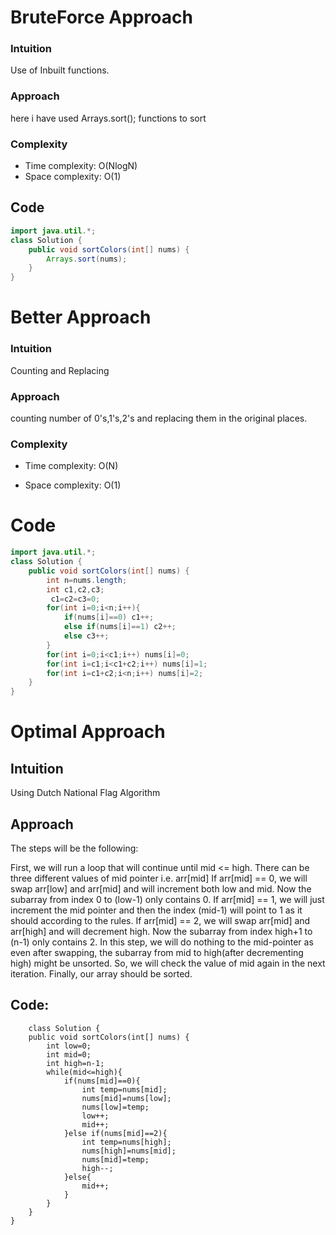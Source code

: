 # BruteForce Approach
### Intuition
Use of Inbuilt functions.
### Approach
here i have used Arrays.sort(); functions to sort 
### Complexity
- Time complexity:
    O(NlogN)
- Space complexity:
    O(1)
## Code
```java []
import java.util.*;
class Solution {
    public void sortColors(int[] nums) {
        Arrays.sort(nums);
    }
}
```

# Better Approach
### Intuition
Counting and Replacing

### Approach
counting number of 0's,1's,2's and replacing them in the original places.

### Complexity
- Time complexity:
O(N)

- Space complexity:
O(1)

# Code
```java []
import java.util.*;
class Solution {
    public void sortColors(int[] nums) {
        int n=nums.length;
        int c1,c2,c3;
         c1=c2=c3=0;
        for(int i=0;i<n;i++){
            if(nums[i]==0) c1++;
            else if(nums[i]==1) c2++;
            else c3++;
        }
        for(int i=0;i<c1;i++) nums[i]=0;
        for(int i=c1;i<c1+c2;i++) nums[i]=1;
        for(int i=c1+c2;i<n;i++) nums[i]=2;
    }
}
```
# Optimal Approach

## Intuition
Using Dutch National Flag Algorithm

## Approach
The steps will be the following:

First, we will run a loop that will continue until mid <= high.
There can be three different values of mid pointer i.e. arr[mid]
If arr[mid] == 0, we will swap arr[low] and arr[mid] and will increment both low and mid. Now the subarray from index 0 to (low-1) only contains 0.
If arr[mid] == 1, we will just increment the mid pointer and then the index (mid-1) will point to 1 as it should according to the rules.
If arr[mid] == 2, we will swap arr[mid] and arr[high] and will decrement high. Now the subarray from index high+1 to (n-1) only contains 2.
In this step, we will do nothing to the mid-pointer as even after swapping, the subarray from mid to high(after decrementing high) might be unsorted. So, we will check the value of mid again in the next iteration.
Finally, our array should be sorted.

## Code:
```java:
    class Solution {
    public void sortColors(int[] nums) {
        int low=0;
        int mid=0;
        int high=n-1;
        while(mid<=high){
            if(nums[mid]==0){
                int temp=nums[mid];
                nums[mid]=nums[low];
                nums[low]=temp;
                low++;
                mid++;
            }else if(nums[mid]==2){
                int temp=nums[high];
                nums[high]=nums[mid];
                nums[mid]=temp;
                high--;
            }else{
                mid++;
            }
        }
    }
}
```